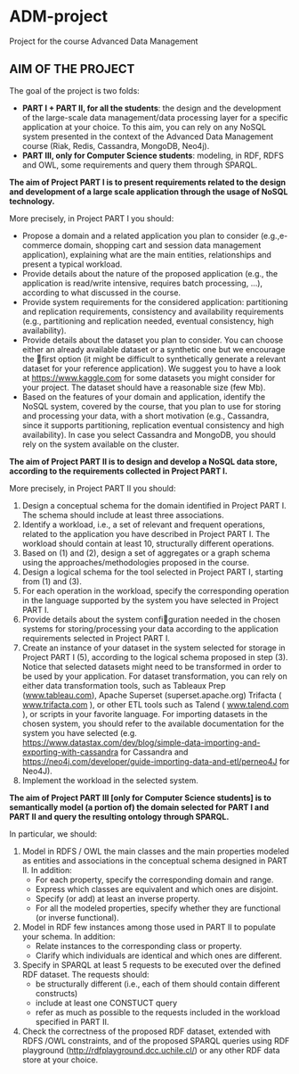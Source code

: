 # ADM-project
Project for the course Advanced Data Management
## AIM OF THE PROJECT
The goal of the project is two folds:

- **PART I + PART II, for all the students**: the design and the development of the large-scale data management/data processing layer for a specific application at your choice. To this aim, you can rely on any NoSQL system presented in the context of the  Advanced Data Management course (Riak, Redis, Cassandra, MongoDB, Neo4j).
- **PART III, only for Computer Science students**: modeling, in RDF, RDFS and OWL, some requirements and query them through SPARQL.

**The aim of Project PART I is to present requirements related to the design and development of a large scale application through the usage of NoSQL technology.**

More precisely, in Project PART I you should:

- Propose a domain and a related application you plan to consider (e.g.,e-commerce domain, shopping cart and session data management application), explaining what are the main entities, relationships and present a typical workload.
- Provide details about the nature of the proposed application (e.g., the application is read/write intensive, requires batch processing, ...), according to what discussed in the course.
- Provide system requirements for the considered application: partitioning and replication requirements, consistency and availability requirements (e.g., partitioning and replication needed, eventual consistency, high availability).
- Provide details about the dataset you plan to consider. You can choose either an already available dataset or a synthetic one but we encourage the first option (it might be difficult to synthetically generate a relevant dataset for your reference application). We suggest you to have a look at https://www.kaggle.com for some datasets you might consider for your project. The dataset should have a reasonable size (few Mb).
- Based on the features of your domain and application, identify the NoSQL system, covered by the course, that you plan to use for storing and processing your data, with a short motivation (e.g., Cassandra, since it supports partitioning, replication eventual consistency and high availability).
In case you select Cassandra and MongoDB, you should rely  on the system available on the cluster.

**The aim of Project PART II is to design and develop a NoSQL data store, according to the requirements collected in Project PART I.**

More precisely, in Project PART II you should:

1. Design a conceptual schema for the domain identified in Project PART I. The schema should include at least three associations.
2. Identify a workload, i.e., a set of relevant and frequent operations, related to the application you have described in Project PART I. The workload should contain at least 10, structurally different operations.
3. Based on (1) and (2), design a set of aggregates or a graph schema using the approaches/methodologies proposed in the course.
4. Design a logical schema for the tool selected in Project PART I, starting from (1) and (3).
5. For each operation in the workload, specify the corresponding operation in the language supported by the system you have selected in Project PART I.
6. Provide details about the system configuration needed in the chosen systems for storing/processing your data according to the application requirements selected in Project PART I.
7. Create an instance of your dataset in the system selected for storage in Project PART I (5), according to the logical schema proposed in step (3).
Notice that selected datasets might need to be transformed in order to be used by your application. For dataset transformation, you can rely on either data transformation tools, such as Tableaux Prep (www.tableau.com), Apache Superset (superset.apache.org) Trifacta ( www.trifacta.com ), or other ETL tools such as Talend ( www.talend.com ), or scripts in your favorite language.
For importing datasets in the chosen system, you should refer to the available documentation for the system you have selected (e.g. https://www.datastax.com/dev/blog/simple-data-importing-and-exporting-with-cassandra for Cassandra and https://neo4j.com/developer/guide-importing-data-and-etl/perneo4J for Neo4J).
8. Implement the workload in the selected system.

**The aim of Project PART III [only for Computer Science students] is to semantically model (a portion of) the domain selected for PART I and PART II and query the resulting ontology through SPARQL.**

In particular, we should:

1. Model in RDFS / OWL the main classes and the main properties modeled as entities and associations in the conceptual schema designed in PART II. In addition:
   - For each property, specify the corresponding domain and range.
   - Express which classes are equivalent and which ones are disjoint.
   - Specify (or add) at least an inverse property.
   - For all the modeled properties, specify whether they are functional (or inverse functional).
2. Model in RDF few instances among those used in PART II to populate your schema. In addition:
   - Relate instances to the corresponding class or property.
   - Clarify which individuals are identical and which ones are different.
3. Specify in SPARQL at least 5 requests to be executed over the defined RDF dataset. The requests should:
   - be structurally different (i.e., each of them should contain different constructs)
   - include at least one CONSTUCT query
   - refer as much as possible to the requests included in the workload specified in PART II.
4. Check the correctness of the proposed RDF dataset, extended with RDFS /OWL constraints, and of the proposed SPARQL queries using RDF playground (http://rdfplayground.dcc.uchile.cl/) or any other RDF data store at your choice.
